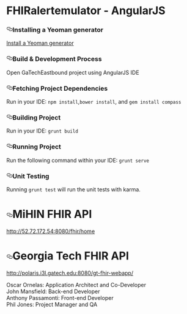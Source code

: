 # FHIRalertemulator - AngularJS

<h3><a id="user-content-installing-a-yeoman-generator" class="anchor" href="#installing-a-yeoman-generator" aria-hidden="true"><svg aria-hidden="true" class="octicon octicon-link" height="16" version="1.1" viewBox="0 0 16 16" width="16"><path d="M4 9h1v1h-1c-1.5 0-3-1.69-3-3.5s1.55-3.5 3-3.5h4c1.45 0 3 1.69 3 3.5 0 1.41-0.91 2.72-2 3.25v-1.16c0.58-0.45 1-1.27 1-2.09 0-1.28-1.02-2.5-2-2.5H4c-0.98 0-2 1.22-2 2.5s1 2.5 2 2.5z m9-3h-1v1h1c1 0 2 1.22 2 2.5s-1.02 2.5-2 2.5H9c-0.98 0-2-1.22-2-2.5 0-0.83 0.42-1.64 1-2.09v-1.16c-1.09 0.53-2 1.84-2 3.25 0 1.81 1.55 3.5 3 3.5h4c1.45 0 3-1.69 3-3.5s-1.5-3.5-3-3.5z"></path></svg></a>Installing a Yeoman generator</h3>

<p><a href="http://yeoman.io/codelab/install-generators.html">Install a Yeoman generator </a></p>

<h3><a id="user-content-build--development-process" class="anchor" href="#build--development-process" aria-hidden="true"><svg aria-hidden="true" class="octicon octicon-link" height="16" version="1.1" viewBox="0 0 16 16" width="16"><path d="M4 9h1v1h-1c-1.5 0-3-1.69-3-3.5s1.55-3.5 3-3.5h4c1.45 0 3 1.69 3 3.5 0 1.41-0.91 2.72-2 3.25v-1.16c0.58-0.45 1-1.27 1-2.09 0-1.28-1.02-2.5-2-2.5H4c-0.98 0-2 1.22-2 2.5s1 2.5 2 2.5z m9-3h-1v1h1c1 0 2 1.22 2 2.5s-1.02 2.5-2 2.5H9c-0.98 0-2-1.22-2-2.5 0-0.83 0.42-1.64 1-2.09v-1.16c-1.09 0.53-2 1.84-2 3.25 0 1.81 1.55 3.5 3 3.5h4c1.45 0 3-1.69 3-3.5s-1.5-3.5-3-3.5z"></path></svg></a>Build &amp; Development Process</h3>

<p>Open GaTechEastbound project using AngularJS IDE</p>

<h3><a id="user-content-fetching-project-dependencies" class="anchor" href="#fetching-project-dependencies" aria-hidden="true"><svg aria-hidden="true" class="octicon octicon-link" height="16" version="1.1" viewBox="0 0 16 16" width="16"><path d="M4 9h1v1h-1c-1.5 0-3-1.69-3-3.5s1.55-3.5 3-3.5h4c1.45 0 3 1.69 3 3.5 0 1.41-0.91 2.72-2 3.25v-1.16c0.58-0.45 1-1.27 1-2.09 0-1.28-1.02-2.5-2-2.5H4c-0.98 0-2 1.22-2 2.5s1 2.5 2 2.5z m9-3h-1v1h1c1 0 2 1.22 2 2.5s-1.02 2.5-2 2.5H9c-0.98 0-2-1.22-2-2.5 0-0.83 0.42-1.64 1-2.09v-1.16c-1.09 0.53-2 1.84-2 3.25 0 1.81 1.55 3.5 3 3.5h4c1.45 0 3-1.69 3-3.5s-1.5-3.5-3-3.5z"></path></svg></a>Fetching Project Dependencies</h3>

<p>Run in your IDE: <code>npm install</code>,<code>bower install</code>, and <code>gem install compass</code></p>

<h3><a id="user-content-building-project" class="anchor" href="#building-project" aria-hidden="true"><svg aria-hidden="true" class="octicon octicon-link" height="16" version="1.1" viewBox="0 0 16 16" width="16"><path d="M4 9h1v1h-1c-1.5 0-3-1.69-3-3.5s1.55-3.5 3-3.5h4c1.45 0 3 1.69 3 3.5 0 1.41-0.91 2.72-2 3.25v-1.16c0.58-0.45 1-1.27 1-2.09 0-1.28-1.02-2.5-2-2.5H4c-0.98 0-2 1.22-2 2.5s1 2.5 2 2.5z m9-3h-1v1h1c1 0 2 1.22 2 2.5s-1.02 2.5-2 2.5H9c-0.98 0-2-1.22-2-2.5 0-0.83 0.42-1.64 1-2.09v-1.16c-1.09 0.53-2 1.84-2 3.25 0 1.81 1.55 3.5 3 3.5h4c1.45 0 3-1.69 3-3.5s-1.5-3.5-3-3.5z"></path></svg></a>Building Project</h3>

<p>Run in your IDE: <code>grunt build</code></p>

<h3><a id="user-content-running-project" class="anchor" href="#running-project" aria-hidden="true"><svg aria-hidden="true" class="octicon octicon-link" height="16" version="1.1" viewBox="0 0 16 16" width="16"><path d="M4 9h1v1h-1c-1.5 0-3-1.69-3-3.5s1.55-3.5 3-3.5h4c1.45 0 3 1.69 3 3.5 0 1.41-0.91 2.72-2 3.25v-1.16c0.58-0.45 1-1.27 1-2.09 0-1.28-1.02-2.5-2-2.5H4c-0.98 0-2 1.22-2 2.5s1 2.5 2 2.5z m9-3h-1v1h1c1 0 2 1.22 2 2.5s-1.02 2.5-2 2.5H9c-0.98 0-2-1.22-2-2.5 0-0.83 0.42-1.64 1-2.09v-1.16c-1.09 0.53-2 1.84-2 3.25 0 1.81 1.55 3.5 3 3.5h4c1.45 0 3-1.69 3-3.5s-1.5-3.5-3-3.5z"></path></svg></a>Running Project</h3>

<p>Run the following command within your IDE: <code>grunt serve</code></p>

<h3><a id="user-content-unit-testing" class="anchor" href="#unit-testing" aria-hidden="true"><svg aria-hidden="true" class="octicon octicon-link" height="16" version="1.1" viewBox="0 0 16 16" width="16"><path d="M4 9h1v1h-1c-1.5 0-3-1.69-3-3.5s1.55-3.5 3-3.5h4c1.45 0 3 1.69 3 3.5 0 1.41-0.91 2.72-2 3.25v-1.16c0.58-0.45 1-1.27 1-2.09 0-1.28-1.02-2.5-2-2.5H4c-0.98 0-2 1.22-2 2.5s1 2.5 2 2.5z m9-3h-1v1h1c1 0 2 1.22 2 2.5s-1.02 2.5-2 2.5H9c-0.98 0-2-1.22-2-2.5 0-0.83 0.42-1.64 1-2.09v-1.16c-1.09 0.53-2 1.84-2 3.25 0 1.81 1.55 3.5 3 3.5h4c1.45 0 3-1.69 3-3.5s-1.5-3.5-3-3.5z"></path></svg></a>Unit Testing</h3>

<p>Running <code>grunt test</code> will run the unit tests with karma.</p>

<h1><a id="user-content-mihin-fhir-api" class="anchor" href="#mihin-fhir-api" aria-hidden="true"><svg aria-hidden="true" class="octicon octicon-link" height="16" version="1.1" viewBox="0 0 16 16" width="16"><path d="M4 9h1v1h-1c-1.5 0-3-1.69-3-3.5s1.55-3.5 3-3.5h4c1.45 0 3 1.69 3 3.5 0 1.41-0.91 2.72-2 3.25v-1.16c0.58-0.45 1-1.27 1-2.09 0-1.28-1.02-2.5-2-2.5H4c-0.98 0-2 1.22-2 2.5s1 2.5 2 2.5z m9-3h-1v1h1c1 0 2 1.22 2 2.5s-1.02 2.5-2 2.5H9c-0.98 0-2-1.22-2-2.5 0-0.83 0.42-1.64 1-2.09v-1.16c-1.09 0.53-2 1.84-2 3.25 0 1.81 1.55 3.5 3 3.5h4c1.45 0 3-1.69 3-3.5s-1.5-3.5-3-3.5z"></path></svg></a>MiHIN FHIR API</h1>

<p><a href="http://52.72.172.54:8080/fhir/home">http://52.72.172.54:8080/fhir/home</a></p>

<h1><a id="user-content-georgia-tech-fhir-api" class="anchor" href="#georgia-tech-fhir-api" aria-hidden="true"><svg aria-hidden="true" class="octicon octicon-link" height="16" version="1.1" viewBox="0 0 16 16" width="16"><path d="M4 9h1v1h-1c-1.5 0-3-1.69-3-3.5s1.55-3.5 3-3.5h4c1.45 0 3 1.69 3 3.5 0 1.41-0.91 2.72-2 3.25v-1.16c0.58-0.45 1-1.27 1-2.09 0-1.28-1.02-2.5-2-2.5H4c-0.98 0-2 1.22-2 2.5s1 2.5 2 2.5z m9-3h-1v1h1c1 0 2 1.22 2 2.5s-1.02 2.5-2 2.5H9c-0.98 0-2-1.22-2-2.5 0-0.83 0.42-1.64 1-2.09v-1.16c-1.09 0.53-2 1.84-2 3.25 0 1.81 1.55 3.5 3 3.5h4c1.45 0 3-1.69 3-3.5s-1.5-3.5-3-3.5z"></path></svg></a>Georgia Tech FHIR API</h1>

<p><a href="http://polaris.i3l.gatech.edu:8080/gt-fhir-webapp/">http://polaris.i3l.gatech.edu:8080/gt-fhir-webapp/</a></p>
</article>
  </div>


  </body>
  
<p>
Oscar Ornelas: Application Architect and Co-Developer<br>
John Mansfield: Back-end Developer<br>
Anthony Passamonti: Front-end Developer<br>
Phil Jones: Project Manager and QA<br>
</p>
</html>

